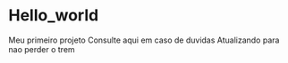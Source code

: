 # Hello_world
Meu primeiro projeto
Consulte aqui em caso de duvidas
Atualizando para nao perder o trem

